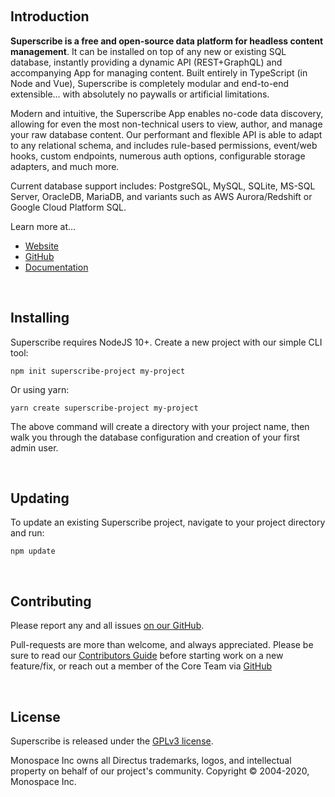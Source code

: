 <p>&nbsp;</p>

## Introduction

**Superscribe is a free and open-source data platform for headless content management**. It can be installed on top of any
new or existing SQL database, instantly providing a dynamic API (REST+GraphQL) and accompanying App for managing
content. Built entirely in TypeScript (in Node and Vue), Superscribe is completely modular and end-to-end extensible...
with absolutely no paywalls or artificial limitations.

Modern and intuitive, the Superscribe App enables no-code data discovery, allowing for even the most non-technical users to
view, author, and manage your raw database content. Our performant and flexible API is able to adapt to any relational
schema, and includes rule-based permissions, event/web hooks, custom endpoints, numerous auth options, configurable
storage adapters, and much more.

Current database support includes: PostgreSQL, MySQL, SQLite, MS-SQL Server, OracleDB, MariaDB, and variants such as AWS
Aurora/Redshift or Google Cloud Platform SQL.

Learn more at...

- [Website](https://superscribe.io/)
- [GitHub](https://github.com/superscribe/superscribe)
- [Documentation](https://docs.superscribe.io/)

<p>&nbsp;</p>

## Installing

Superscribe requires NodeJS 10+. Create a new project with our simple CLI tool:

```
npm init superscribe-project my-project
```

Or using yarn:

```
yarn create superscribe-project my-project
```

The above command will create a directory with your project name, then walk you through the database configuration and
creation of your first admin user.

<p>&nbsp;</p>

## Updating

To update an existing Superscribe project, navigate to your project directory and run:

```
npm update
```

<p>&nbsp;</p>

## Contributing

Please report any and all issues [on our GitHub](https://github.com/superscribe/superscribe/issues/new).

Pull-requests are more than welcome, and always appreciated. Please be sure to read our
[Contributors Guide](https://docs.superscribe.io/contributing/introduction/) before starting work on a new feature/fix, or
reach out a member of the Core Team via [GitHub](https://github.com/superscribe/superscribe/discussions)

<p>&nbsp;</p>

## License

Superscribe is released under the [GPLv3 license](./license). 

Monospace Inc owns all Directus trademarks, logos, and intellectual property on behalf of our project's community. Copyright © 2004-2020, Monospace Inc.
